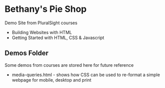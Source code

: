 # Bethany's Pie Shop
Demo Site from PluralSight courses 
- Building Websites with HTML
- Getting Started with HTML, CSS & Javascript

## Demos Folder
Some demos from courses are stored here for future reference
- media-queries.html - shows how CSS can be used to re-format a simple webpage for mobile, desktop and print
